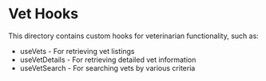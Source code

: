 
# Vet Hooks

This directory contains custom hooks for veterinarian functionality, such as:

- useVets - For retrieving vet listings
- useVetDetails - For retrieving detailed vet information
- useVetSearch - For searching vets by various criteria
